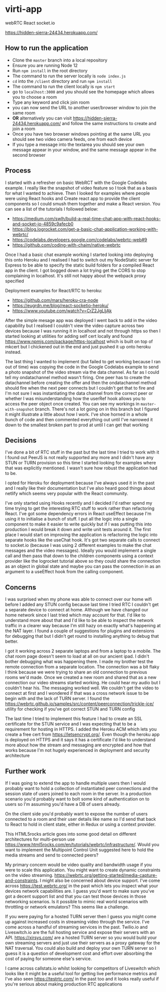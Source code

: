# virti-app
webRTC React socket.io

https://hidden-sierra-24434.herokuapp.com/

## How to run the application
- Clone the `master` branch into a local repository
- Ensure you are running Node 12
- Run `npm install` in the root directory
- The command to run the server locally is `node index.js`
- `cd` into the `/client` directory and run `npm install`
- The command to run the client locally is `npm start`
- go to `localhost:3000` and you should see the homepage which allows you to choose a room
- Type any keyword and click join room
- you can now send the URL to another user/browser window to join the same room
- **OR** alternatively you can visit https://hidden-sierra-24434.herokuapp.com/ and follow the same instructions to create and join a room
- Once you have two browser windows pointing at the same URL you should see two video camera feeds, one from each device
- If you type a message into the textarea you should see your own message appear in your window, and the same message appear in the second browser

 
## Process
I started with a refresher on basic WebRCT with the Google Codelabs example. I really like the snapshot of video feature so I took that as a basis for what I wanted to achieve. Then I looked for examples where people were using React hooks and Create react app to provide the client components so I could smush them together and make a React version. You can see a list of the tutorials I followed below:

- https://medium.com/swlh/build-a-real-time-chat-app-with-react-hooks-and-socket-io-4859c9afecb0
- https://blog.logrocket.com/get-a-basic-chat-application-working-with-webrtc/
- https://codelabs.developers.google.com/codelabs/webrtc-web#9
- https://github.com/coding-with-chaim/native-webrtc

Once I had a basic chat example working I started looking into deploying this onto Heroku and I realised I had to switch out my NodeStatic server for Express to be able to specify the static build folders for a compiled React app in the client. I got bogged down a lot trying get the CORS to stop complaining in localhost. It's still not happy about the webpack proxy specified 

Deployment examples for React/RTC to heroku:
- https://github.com/mars/heroku-cra-node
- https://eugrdn.me/blog/react-socketio-heroku/
- https://www.youtube.com/watch?v=CrZ2JgLljAk

After the simple mesage app was deployed I went back to add in the video capability but I realised I couldn't view the video capture across two devices because I was running it in localhost and not through https so then I started looking at utilities for adding self cert locally and found https://www.npmjs.com/package/https-localhost which is built on top of mkcert but I chickened out in the end and just pushed it up onto heroku instead.

The last thing I wanted to implement (but failed to get working because I ran out of time) was copying the code in the Google Codelabs example to send a photo snapshot of the video stream via the data channel. As far as I could tell my ondatachannel method wasn't firing. One peer has to create the datachannel before creating the offer and then the ondatachannel method should fire when the next peer connects but I couldn't get that to fire and I'm not sure I was instantiating the data channel from the correct peer or whether I was misunderstanding how the userRef hook allows you to access the peer object once created. You can see my workings in `master-with-snapshot` branch. There's not a lot going on in this branch but I figured it might illustrate a little about how I work. I've shoe horned in a whole bunch of code and then commented everything out until I've narrowed it down to the smallest broken part to prod at until I can get that working

## Decisions
I've done a bit of RTC stuff in the past but the last time I tried to work with it I found out PeerJS is not really supported any more and I didn't have any STUN or TURN provision so this time I started looking for examples where that was explicitly mentioned. I wasn't sure how robust the application had to be. 

I opted for Heroku for deployment because I've always used it in the past and I really like their documentation but I've also heard good things about netlify which seems very popular with the React community. 

I've only started using Hooks recently and I decided I'd rather spend my time trying to get the interesting RTC stuff to work rather than refactoring React. I've got some dependency errors in React useEffect because I'm using it to initialise a bunch of stuff. I put all the logic into a single component to make it easier to write quickly but if I was putting this into production I would break it down and write unit tests around it. The first place I would start on improving the application is refactoring the logic into separate hooks like the useChat hook. It's got two separate calls to connect to socket.io (because I was using 2 different examples to make the chat messages and the video messages). Ideally you would implement a single call and then pass that down to the children components using a context provider like the logrocket tutorial above so they could share the connection as an object in global state and maybe you can pass the connection in as an argument to a useEffect hook from the calling component.

## Concerns
I was surprised when my phone was able to connect over our home wifi before I added any STUN config because last time I tried RTC I couldn't get a separate device to connect at home. Although we have changed our home network since I last tried which may account for that. I'd like to understand more about that and I'd like to be able to inspect the network traffic in a clearer way because I'm still hazy on exactly what's happening at the NAT layer. I found a couple of suggestions for plugins and extensions for debugging that but I didn't get round to installing anything to debug that better.

I got it working across 2 separate laptops and from a laptop to a mobile. The chat room page doesn't seem to load at all on our ancient ipad. I didn't bother debugging what was happening there. I made my brother test the remote connection from a separate location. The connection was a bit flaky I think because we were trying to share an old connection to previous rooms we'd made. Once we created a new room and shared that as a new connection our video streams started working. He could hear my audio but I couldn't hear his. The messaging worked well. We couldn't get the video to connect at first and I wondered if that was a cross network issue to be begin with and the lack of TURN server. I found the https://webrtc.github.io/samples/src/content/peerconnection/trickle-ice/ utility for checking if you've got correct STUN and TURN config

The last time I tried to implement this feature I had to create an SSL certificate for the STUN service and I was expecting that to be a requirement for hosting in HTTPS. I added the Heroku ACM which lets you create a free cert from https://letsencrypt.org/. Even though the heroku app is deployed on HTTPS and it says it has a certificate I'd like to understand more about how the stream and messaging are encrypted and how that works because I'm not hugely experienced in deployment and security architecture

##  Further work
If I was going to extend the app to handle multiple users then I would probably want to hold a collection of instantiated peer connections and the session state of users joined to each room in the server. In a production scenario you'd probably want to bolt some kind of authentication on to users so I'm assuming you'd have a DB of users already.

On the client side you'd probably want to expose the number of users connected to a room and their user details like name so I'd send that back to React to hold in client state, either in Redux or using a context provider.

This HTML5rocks article goes into some good detail on different architectures for multi-person use https://www.html5rocks.com/en/tutorials/webrtc/infrastructure/. Would you want to implement the Multipoint Control Unit suggested here to hold the media streams and send to connected peers?

My primary concern would be video quality and bandwidth usage if you were to scale this application. You might want to create dynamic constraints on the video streaming. https://webrtc.org/getting-started/media-capture-and-constraints. I might also be concerned about device support. I've come across https://test.webrtc.org/ in the past which lets you inspect what your devices network capabilities are. I guess you'd want to make sure you've got a decent support list and that you can test those devices in those networking scenarios. Is it possible to mimic real world scenarios with throttling or network emulators? This seems like a challenge. 

If you were paying for a hosted TURN server then I guess you might come up against increased costs in streaming video through the service. I've come across a handful of streaming services in the past. Twilio.io and Liveswitch.io are the full hosting service and expose their servers with an API. https://xirsys.com/ are a hosted TURN server so you would build your own streaming servers and just use their servers as a proxy gateway for the NAT traversal. You could also build and deploy your own TURN server so I guess it is a question of development cost and effort over absorbing the cost of paying for someone else's service. 

I came across callstats.io whilst looking for competitors of Liveswitch which looks like it might be a useful tool for getting live performance metrics and I've also seen https://testrtc.com/ in the past too and it looks really useful if you're serious about making production RTC applications
